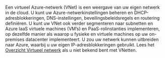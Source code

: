 Een virtueel Azure-netwerk (VNet) is een weergave van uw eigen netwerk in de cloud. U kunt uw Azure-netwerkinstellingen beheren en DHCP-adresblokkeringen, DNS-instellingen, beveilingsbeleidsregels en routering definiëren. U kunt uw VNet ook verder segmenteren naar subnetten en Azure IaaS virtuele machines (VM’s) en PaaS-rolinstanties implementeren, op dezelfde manier als waarop u fysieke en virtuele machines op uw on-premises datacenter implementeert. U zou uw netwerk kunnen uitbreiden naar Azure, waarbij u uw eigen IP-adresblokkeringen gebruikt. Lees het [Overzicht Virtueel netwerk](../articles/virtual-network/virtual-networks-overview.md) als u niet bekend bent met VNetten.



<!--HONumber=Jan17_HO1-->


